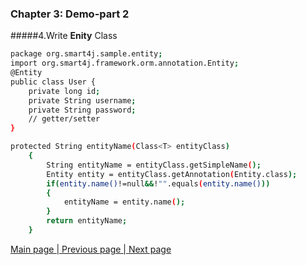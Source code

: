 ### Chapter 3: Demo-part 2
#####4.Write **Enity** Class
```sh
package org.smart4j.sample.entity;
import org.smart4j.framework.orm.annotation.Entity;
@Entity
public class User {
    private long id;
    private String username;
    private String password;
    // getter/setter
}

protected String entityName(Class<T> entityClass)
	{
		String entityName = entityClass.getSimpleName();
		Entity entity = entityClass.getAnnotation(Entity.class);
		if(entity.name()!=null&&!"".equals(entity.name()))
		{
			entityName = entity.name();
		}
		return entityName;
	}
```
     
          
          
<a href="smart-framework.md"> Main page </a> <a href="/pages/6create-project.md">| Previous page </a> <a href="/pages/8write-service.md">| Next page</a>       

